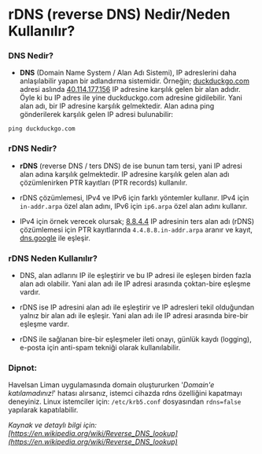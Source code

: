# rDNS (reverse DNS) Nedir/Neden Kullanılır?

### DNS Nedir?
- **DNS** (Domain Name System / Alan Adı Sistemi), IP adreslerini daha anlaşılabilir yapan bir adlandırma sistemidir. Örneğin; [duckduckgo.com](https://duckduckgo.com) adresi aslında [40.114.177.156](40.114.177.156) IP adresine karşılık gelen bir alan adıdır. Öyle ki bu IP adres ile yine duckduckgo.com adresine gidilebilir. Yani alan adı, bir IP adresine karşılık gelmektedir. Alan adına ping gönderilerek karşılık gelen IP adresi bulunabilir:
```
ping duckduckgo.com
```

### rDNS Nedir?
- **rDNS** (reverse DNS / ters DNS) de ise bunun tam tersi, yani IP adresi alan adına karşılık gelmektedir. IP adresine karşılık gelen alan adı çözümlenirken PTR kayıtları (PTR records) kullanılır.

- rDNS çözümlemesi, IPv4 ve IPv6 için farklı yöntemler kullanır. IPv4 için `in-addr.arpa` özel alan adını, IPv6 için `ip6.arpa` özel alan adını kullanır.

- IPv4 için örnek verecek olursak; [8.8.4.4](https://8.8.4.4) IP adresinin ters alan adı (rDNS) çözümlemesi için PTR kayıtlarında `4.4.8.8.in-addr.arpa` aranır ve kayıt, [dns.google](https://dns.google) ile eşleşir. 

### rDNS Neden Kullanılır?
- DNS, alan adlarını IP ile eşleştirir ve bu IP adresi ile eşleşen birden fazla alan adı olabilir. Yani alan adı ile IP adresi arasında çoktan-bire eşleşme vardır.

- rDNS ise IP adresini alan adı ile eşleştirir ve IP adresleri tekil olduğundan yalnız bir alan adı ile eşleşir. Yani alan adı ile IP adresi arasında bire-bir eşleşme vardır.

- rDNS ile sağlanan bire-bir eşleşmeler ileti onayı, günlük kaydı (logging), e-posta için anti-spam tekniği olarak kullanılabilir.

### Dipnot:
Havelsan Liman uygulamasında domain oluştururken '*Domain'e katılamadınız!*' hatası alırsanız, istemci cihazda rdns özelliğini kapatmayı deneyiniz. Linux istemciler için:
`/etc/krb5.conf` dosyasından `rdns=false` yapılarak kapatılabilir.

*Kaynak ve detaylı bilgi için:*
*[https://en.wikipedia.org/wiki/Reverse_DNS_lookup](https://en.wikipedia.org/wiki/Reverse_DNS_lookup)*
